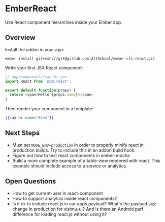 # EmberReact

Use React component hierarchies inside your Ember app.

## Overview

Install the addon in your app:

```
ember install git+ssh://git@github.com:AltSchool/ember-cli-react.git
```

Write your first JSX React component:

```javascript
// app/components/say-hi.jsx
import React from 'npm:react';

export default function(props) {
  return <span>Hello {props.name}</span>
}
```

Then render your component in a template:

```handlebars
{{say-hi name="Alex"}}
```

## Next Steps

  * Must set `NODE_ENV=production` in order to properly minify react in production builds. Try to include this in an addon build hook.
  * Figure out how to test react components in ember-mocha
  * Build a more complete example of a table-view rendered with react. This example should include access to a service or analytics.

## Open Questions

  * How to get current-user in react-component
  * How to support analytics inside react components?
  * Is it ok to include react.js in our apps payload? What's the payload size change in production for vishnu-ui? And is there an Android perf difference for loading react.js without using it?

